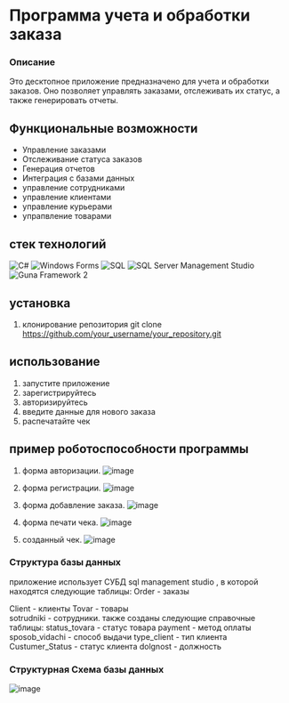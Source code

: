 # Программа учета и обработки заказа 

### Описание
Это десктопное приложение предназначено для учета и обработки заказов. Оно позволяет управлять заказами, отслеживать их статус, а также генерировать отчеты.

## Функциональные возможности
- Управление заказами
- Отслеживание статуса заказов
- Генерация отчетов
- Интеграция с базами данных
- управление сотрудниками 
- управление клиентами 
- управление курьерами 
- упрапвление товарами 


## стек технологий 

![C#](https://img.shields.io/badge/-C%23-090909?style=for-the-badge&logo=csharp&logoColor=239120)
![Windows Forms](https://img.shields.io/badge/-Windows%20Forms-090909?style=for-the-badge&logo=windows&logoColor=0078D6)
![SQL](https://img.shields.io/badge/-SQL-090909?style=for-the-badge&logo=postgresql&logoColor=47c5fb)
![SQL Server Management Studio](https://img.shields.io/badge/-SSMS-090909?style=for-the-badge&logo=microsoftsqlserver&logoColor=CC2927)
![Guna Framework 2](https://img.shields.io/badge/-Guna%20Framework%202-090909?style=for-the-badge&logo=.net&logoColor=512BD4)


## установка

1. клонирование репозитория 
 git clone https://github.com/your_username/your_repository.git

 ## использование
 1. запустите приложение 
 2. зарегистрируйтесь 
 3. авторизируйтесь 
 4. введите данные для нового заказа
 5. распечатайте чек

 ## пример роботоспособности программы

 1. форма авторизации.
![image](https://github.com/user-attachments/assets/74eae220-6f7e-4a2d-92d4-380c3c03f7ce)

 2. форма регистрации.
![image](https://github.com/user-attachments/assets/f3502545-72e2-4115-848c-04db9da994e7)

 3. форма добавление заказа. 
![image](https://github.com/user-attachments/assets/42214ec9-162d-49d0-8a1d-b4fffc3e928c)

 4. форма печати чека. 
![image](https://github.com/user-attachments/assets/80bd384d-ed70-4f18-903f-bd71396f7b63)

 5. созданный чек.
  ![image](https://github.com/user-attachments/assets/d6489daa-b95d-4299-98fe-0c0cc49a1441)

 ### Структура базы данных 

приложение использует СУБД sql management studio , в которой находятся следующие таблицы:
Order - заказы

Client - клиенты 
Tovar - товары  
sotrudniki - сотрудники.
также созданы следующие справочные таблицы:
status_tovara - статус товара
payment - метод оплаты  
sposob_vidachi - способ выдачи
type_client - тип клиента
Custumer_Status - статус клиента 
dolgnost - должность
### Структурная Схема базы данных
![image](https://github.com/user-attachments/assets/10c8235b-cb2e-47e6-b1fd-7f78fd719445)

 
